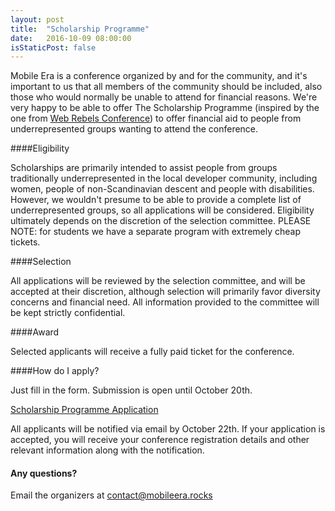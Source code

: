 ```yaml
---
layout: post
title:  "Scholarship Programme"
date:   2016-10-09 08:00:00
isStaticPost: false
---
```


Mobile Era is a conference organized by and for the community, and it's important to us that all members of the community should be included, also those who would normally be unable to attend for financial reasons. We're very happy to be able to offer The Scholarship Programme (inspired by the one from
<a href="http://webrebels.org">Web Rebels Conference</a>) to offer financial aid to people from underrepresented groups wanting to attend the conference.

####Eligibility

Scholarships are primarily intended to assist people from groups traditionally underrepresented in the local developer community, including women, people of non-Scandinavian descent and people with disabilities. However, we wouldn't presume to be able to provide a complete list of underrepresented groups, so all applications will be considered. Eligibility ultimately depends on the discretion of the selection committee. PLEASE NOTE: for students we have a separate program with extremely cheap tickets.

####Selection

All applications will be reviewed by the selection committee, and will be accepted at their discretion, although selection will primarily favor diversity concerns and financial need. All information provided to the committee will be kept strictly confidential.

####Award

Selected applicants will receive a fully paid ticket for the conference.

####How do I apply?

Just fill in the form. Submission is open until October 20th.

<a class="btn btn-primary" href="https://docs.google.com/forms/d/1POsL650Cyuz2TSls9VR-gD_LhYbgy6_pSyt6Sa2ZoOg">Scholarship Programme Application</a>

All applicants will be notified via email by October 22th. If your application is accepted, you will receive your conference registration details and other relevant information along with the notification.

#### Any questions?
Email the organizers at <a href="malito:contact@mobileera.rocks">contact@mobileera.rocks</a>
